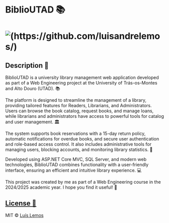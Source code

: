 # BiblioUTAD 📚
# ![(https://github.com/luisandrelemos/)](https://github.com/luisandrelemos/BiblioUTAD/blob/main/BiblioUTAD/BiblioUTAD%20Code/wwwroot/img/BiblioUTAD%20Mockup.jpg)

## Description 📑
BiblioUTAD is a university library management web application developed as part of a Web Engineering project at the University of Trás-os-Montes and Alto Douro (UTAD). 📚

The platform is designed to streamline the management of a library, providing tailored features for Readers, Librarians, and Administrators. Users can browse the book catalog, request books, and manage loans, while librarians and administrators have access to powerful tools for catalog and user management. 🏛️

The system supports book reservations with a 15-day return policy, automatic notifications for overdue books, and secure user authentication and role-based access control. It also includes administrative tools for managing users, blocking accounts, and monitoring library statistics. 🔐

Developed using ASP.NET Core MVC, SQL Server, and modern web technologies, BiblioUTAD combines functionality with a user-friendly interface, ensuring an efficient and intuitive library experience. 💻

This project was created by me as part of a Web Engineering course in the 2024/2025 academic year. I hope you find it useful! 📖

## [License 🔐](https://github.com/luisandrelemos/luisandrelemos.github.io/blob/main/LICENSE.md)

MIT © [Luís Lemos ](https://github.com/luisandrelemos)
